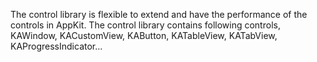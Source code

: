 The control library is flexible to extend and have the performance of the controls in AppKit.
The control library contains following controls,
KAWindow, KACustomView, KAButton, KATableView, KATabView, KAProgressIndicator...